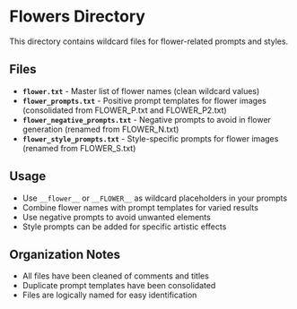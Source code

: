 # Flowers Directory

This directory contains wildcard files for flower-related prompts and styles.

## Files

- **`flower.txt`** - Master list of flower names (clean wildcard values)
- **`flower_prompts.txt`** - Positive prompt templates for flower images (consolidated from FLOWER_P.txt and FLOWER_P2.txt)
- **`flower_negative_prompts.txt`** - Negative prompts to avoid in flower generation (renamed from FLOWER_N.txt)
- **`flower_style_prompts.txt`** - Style-specific prompts for flower images (renamed from FLOWER_S.txt)

## Usage

- Use `__flower__` or `__FLOWER__` as wildcard placeholders in your prompts
- Combine flower names with prompt templates for varied results
- Use negative prompts to avoid unwanted elements
- Style prompts can be added for specific artistic effects

## Organization Notes

- All files have been cleaned of comments and titles
- Duplicate prompt templates have been consolidated
- Files are logically named for easy identification 
